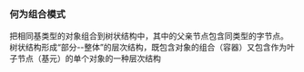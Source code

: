 #  

###  何为组合模式

把相同基类型的对象组合到树状结构中，其中的父亲节点包含同类型的字节点。
树状结构形成“部分--整体”的层次结构，既包含对象的组合（容器）又包含作为叶子节点（基元）的单个对象的一种层次结构


